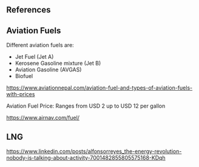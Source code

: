 

## References


## Aviation Fuels

Different aviation fuels are:
- Jet Fuel (Jet A)
- Kerosene Gasoline mixture (Jet B)
- Aviation Gasoline (AVGAS)
- Biofuel

https://www.aviationnepal.com/aviation-fuel-and-types-of-aviation-fuels-with-prices

Aviation Fuel Price:
Ranges from USD 2 up to USD 12 per gallon 

https://www.airnav.com/fuel/

## LNG

https://www.linkedin.com/posts/alfonsorreyes_the-energy-revolution-nobody-is-talking-about-activity-7001482855805575168-KDqh
